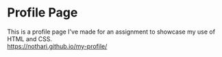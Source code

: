 # Profile Page

This is a profile page I've made for an assignment to showcase my use of HTML and CSS.</br>
https://nothari.github.io/my-profile/
